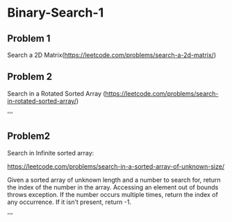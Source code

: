 # Binary-Search-1


## Problem 1
Search a 2D Matrix(https://leetcode.com/problems/search-a-2d-matrix/)

## Problem 2
Search in a Rotated Sorted Array (https://leetcode.com/problems/search-in-rotated-sorted-array/)



'''
## Problem2
Search in Infinite sorted array: 

https://leetcode.com/problems/search-in-a-sorted-array-of-unknown-size/

Given a sorted array of unknown length and a number to search for, return the index of the number in the array. Accessing an element out of bounds throws exception. If the number occurs multiple times, return the index of any occurrence. If it isn’t present, return -1.

'''
